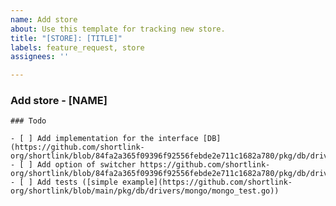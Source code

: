 ```yaml
---
name: Add store
about: Use this template for tracking new store.
title: "[STORE]: [TITLE]"
labels: feature_request, store
assignees: ''

---
```


<!-- Please fill the following sections with the required information. -->

### Add store - [NAME]

```[tasklist]
### Todo

- [ ] Add implementation for the interface [DB](https://github.com/shortlink-org/shortlink/blob/84fa2a365f09396f92556febde2e711c1682a780/pkg/db/drivers/type.go#L9)
- [ ] Add option of switcher https://github.com/shortlink-org/shortlink/blob/84fa2a365f09396f92556febde2e711c1682a780/pkg/db/drivers/db.go#L27
- [ ] Add tests ([simple example](https://github.com/shortlink-org/shortlink/blob/main/pkg/db/drivers/mongo/mongo_test.go))
```
